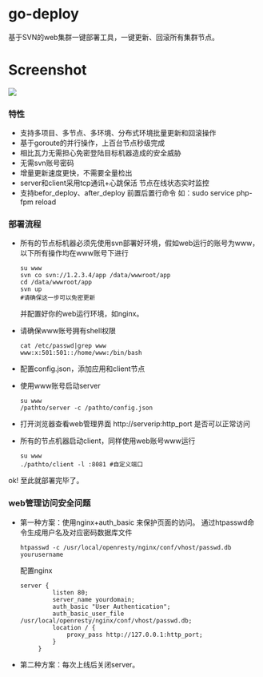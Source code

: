 # go-deploy
基于SVN的web集群一键部署工具，一键更新、回滚所有集群节点。

# Screenshot
![](https://github.com/ikool-cn/go-deploy/blob/master/Screenshot.png)

### 特性
- 支持多项目、多节点、多环境、分布式环境批量更新和回滚操作
- 基于goroute的并行操作，上百台节点秒级完成
- 相比瓦力无需担心免密登陆目标机器造成的安全威胁
- 无需svn账号密码
- 增量更新速度更快，不需要全量检出
- server和client采用tcp通讯+心跳保活 节点在线状态实时监控
- 支持befor_deploy、after_deploy 前置后置行命令 如：sudo service php-fpm reload

### 部署流程

 - 所有的节点标机器必须先使用svn部署好环境，假如web运行的账号为www，以下所有操作均在www账号下进行

    ```
    su www
    svn co svn://1.2.3.4/app /data/wwwroot/app
    cd /data/wwwroot/app
    svn up
    #请确保这一步可以免密更新
    ```
    并配置好你的web运行环境，如nginx。

 - 请确保www账号拥有shell权限
    ```
    cat /etc/passwd|grep www 
    www:x:501:501::/home/www:/bin/bash
    ```

 - 配置config.json，添加应用和client节点

 - 使用www账号启动server
    ```
    su www
    /pathto/server -c /pathto/config.json
    ```
 - 打开浏览器查看web管理界面 http://serverip:http_port 是否可以正常访问

 - 所有的节点机器启动client，同样使用web账号www运行
    ```
   su www
   ./pathto/client -l :8081 #自定义端口
    ```
ok! 至此就部署完毕了。

### web管理访问安全问题
 - 第一种方案：使用nginx+auth_basic 来保护页面的访问。
    通过htpasswd命令生成用户名及对应密码数据库文件
    ```
    htpasswd -c /usr/local/openresty/nginx/conf/vhost/passwd.db yourusername
    ```
    配置nginx
    ```
    server {
             listen 80;
             server_name yourdomain;
             auth_basic "User Authentication";
             auth_basic_user_file /usr/local/openresty/nginx/conf/vhost/passwd.db;
             location / {
                 proxy_pass http://127.0.0.1:http_port;
             }
         }
    ```
 - 第二种方案：每次上线后关闭server。
